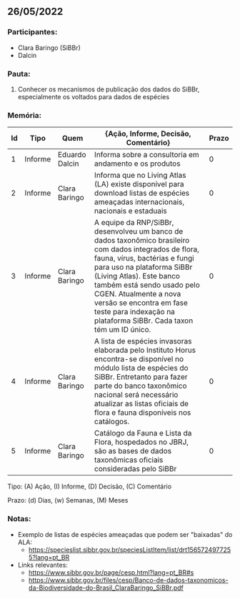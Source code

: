 ## 26/05/2022

### **Participantes:**

* Clara Baringo (SiBBr)
* Dalcin

### **Pauta:**

1. Conhecer os mecanismos de publicação dos dados do SiBBr, especialmente os voltados para dados de espécies

### **Memória:**

| Id| Tipo | Quem | {Ação, Informe, Decisão, Comentário} | Prazo |
|---|---|---|---|---|
| 1 | Informe | Eduardo Dalcin | Informa sobre a consultoria em andamento e os produtos | 0 | 
| 2 | Informe | Clara Baringo | Informa que no Living Atlas (LA) existe disponível para download listas de espécies ameaçadas internacionais, nacionais e estaduais | 0 | 
| 3 | Informe | Clara Baringo | A equipe da RNP/SiBBr, desenvolveu um banco de dados taxonômico brasileiro com dados integrados de flora, fauna, vírus, bactérias e fungi para uso na plataforma SiBBr (Living Atlas). Este banco também está sendo usado pelo CGEN. Atualmente a nova versão se encontra em fase teste para indexação na plataforma SiBBr. Cada taxon tém um ID único. | 0 | 
| 4 | Informe | Clara Baringo | A lista de espécies invasoras elaborada pelo Instituto Horus encontra-se disponível no módulo lista de espécies do SiBBr. Entretanto para fazer parte do banco taxonômico nacional será necessário atualizar as listas oficiais de flora e fauna disponíveis nos catálogos. | 0 | 
| 5 | Informe | Clara Baringo | Catálogo da Fauna e Lista da Flora, hospedados no JBRJ, são as bases de dados taxonômicas oficiais consideradas pelo SiBBr | 0 |  

Tipo: (A) Ação, (I) Informe, (D) Decisão, (C) Comentário

Prazo: (d) Dias, (w) Semanas, (M) Meses

### **Notas:**

* Exemplo de listas de espécies ameaçadas que podem ser "baixadas" do ALA:
  * https://specieslist.sibbr.gov.br/speciesListItem/list/drt1565724977255?lang=pt_BR
* Links relevantes:
  * https://www.sibbr.gov.br/page/cesp.html?lang=pt_BR#s
  * https://www.sibbr.gov.br/files/cesp/Banco-de-dados-taxonomicos-da-Biodiversidade-do-Brasil_ClaraBaringo_SiBBr.pdf
